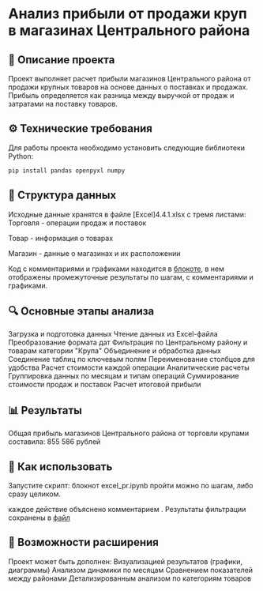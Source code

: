 # Анализ прибыли от продажи круп в магазинах Центрального района
## 📌 Описание проекта
Проект выполняет расчет прибыли магазинов Центрального района от продажи крупных товаров на основе данных о поставках и продажах. Прибыль определяется как разница между выручкой от продаж и затратами на поставку товаров.

## ⚙️ Технические требования
Для работы проекта необходимо установить следующие библиотеки Python:

```bash
pip install pandas openpyxl numpy
```
## 📂 Структура данных
Исходные данные хранятся в файле [Excel]4.4.1.xlsx с тремя листами:
Торговля - операции продаж и поставок

Товар - информация о товарах

Магазин - данные о магазинах и их расположении

Код  с комментариями и графиками находится в [блокоте](pandas/excel_pr.ipynb), в нем отображены промежуточные результаты по шагам, с комментариями и графиками.
## 🔍 Основные этапы анализа
Загрузка и подготовка данных
Чтение данных из Excel-файла 
Преобразование формата дат
Фильтрация по Центральному району и товарам категории "Крупа"
Объединение и обработка данных
Соединение таблиц по ключевым полям
Переименование столбцов для удобства
Расчет стоимости каждой операции
Аналитические расчеты
Группировка данных по месяцам и типам операций
Суммирование стоимости продаж и поставок
Расчет итоговой прибыли
## 📊 Результаты
Общая прибыль магазинов Центрального района от торговли крупами составила:
855 586 рублей
## 🚀 Как использовать
Запустите скрипт:
блокнот excel_pr.ipynb пройти можно по шагам, либо сразу целиком.

каждое действие объяснено комментарием .
Результаты фильтрации  сохранены в [файл](pandas/output.csv)
## 🔮 Возможности расширения
Проект может быть дополнен:
Визуализацией результатов (графики, диаграммы)
Анализом динамики по месяцам
Сравнением показателей между районами
Детализированным анализом по категориям товаров


